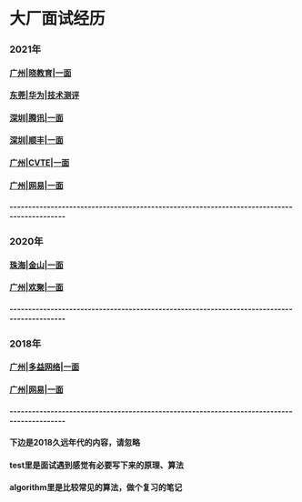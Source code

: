 # 大厂面试经历

### 2021年
#### [广州|晓教育|一面](https://github.com/chendishen/for-test/issues/10)
#### [东莞|华为|技术测评](https://github.com/chendishen/for-test/issues/9)
#### [深圳|腾讯|一面](https://github.com/chendishen/for-test/issues/8)
#### [深圳|顺丰|一面](https://github.com/chendishen/for-test/issues/7)
#### [广州|CVTE|一面](https://github.com/chendishen/for-test/issues/6)
#### [广州|网易|一面](https://github.com/chendishen/for-test/issues/5)

#### -------------------------------------------------------------------------------------------
### 2020年
#### [珠海|金山|一面](https://github.com/chendishen/for-test/issues/2)
#### [广州|欢聚|一面](https://github.com/chendishen/for-test/issues/1)

#### -------------------------------------------------------------------------------------------

### 2018年
#### [广州|多益网络|一面](https://github.com/chendishen/for-test/issues/3)
#### [广州|网易|一面](https://github.com/chendishen/for-test/issues/4)















#### -------------------------------------------------------------------------------------------
#### 下边是2018久远年代的内容，请忽略
#### test里是面试遇到感觉有必要写下来的原理、算法
#### algorithm里是比较常见的算法，做个复习的笔记
